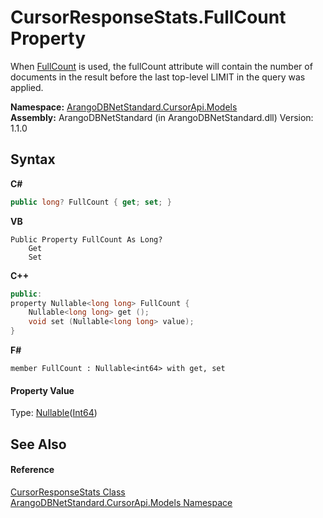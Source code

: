 # CursorResponseStats.FullCount Property 
 

When <a href="d680d789-d99c-0878-6a41-4ad7b04a7377">FullCount</a> is used, the fullCount attribute will contain the number of documents in the result before the last top-level LIMIT in the query was applied.

**Namespace:**&nbsp;<a href="35799343-7a53-6c3b-95d1-21ff990d1b8b">ArangoDBNetStandard.CursorApi.Models</a><br />**Assembly:**&nbsp;ArangoDBNetStandard (in ArangoDBNetStandard.dll) Version: 1.1.0

## Syntax

**C#**<br />
``` C#
public long? FullCount { get; set; }
```

**VB**<br />
``` VB
Public Property FullCount As Long?
	Get
	Set
```

**C++**<br />
``` C++
public:
property Nullable<long long> FullCount {
	Nullable<long long> get ();
	void set (Nullable<long long> value);
}
```

**F#**<br />
``` F#
member FullCount : Nullable<int64> with get, set

```


#### Property Value
Type: <a href="https://docs.microsoft.com/dotnet/api/system.nullable-1" target="_blank" rel="noopener noreferrer">Nullable</a>(<a href="https://docs.microsoft.com/dotnet/api/system.int64" target="_blank" rel="noopener noreferrer">Int64</a>)

## See Also


#### Reference
<a href="76e3e3ae-a0b6-6c69-5b65-e60a08a11f41">CursorResponseStats Class</a><br /><a href="35799343-7a53-6c3b-95d1-21ff990d1b8b">ArangoDBNetStandard.CursorApi.Models Namespace</a><br />